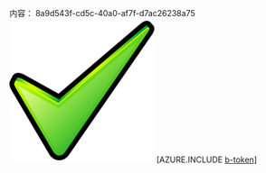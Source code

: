内容： 8a9d543f-cd5c-40a0-af7f-d7ac26238a75![图像](52e63ee4-05e9-4d4a-ae97-6566e98ea1f8.png)
[AZURE.INCLUDE [b-token](6dca3a8e-2b73-49e2-b103-5f9d1b6220c8.md)]
